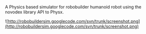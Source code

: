 A Physics based simulator for robobuilder humanoid robot using the novodex library API to Physx.

![http://robobuildersim.googlecode.com/svn/trunk/screenshot.png](http://robobuildersim.googlecode.com/svn/trunk/screenshot.png)